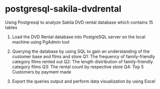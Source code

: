 # postgresql-sakila-dvdrental
Using Postgresql to analyze Sakila DVD rental database which contains 15 tables

1) Load the DVD Rental database into PostgreSQL server on the local machine using PgAdmin tool

2) Querying the database by using SQL to gain an understanding of the customer base and films and store
  Q1: The frequency of family-friendly category films rented out
  Q2: The length distribution of family-friendly category films
  Q3: The rental count by respective store
  Q4: Top 5 Customers by payment made

3) Export the queries output and perform data visualization by using Excel 
